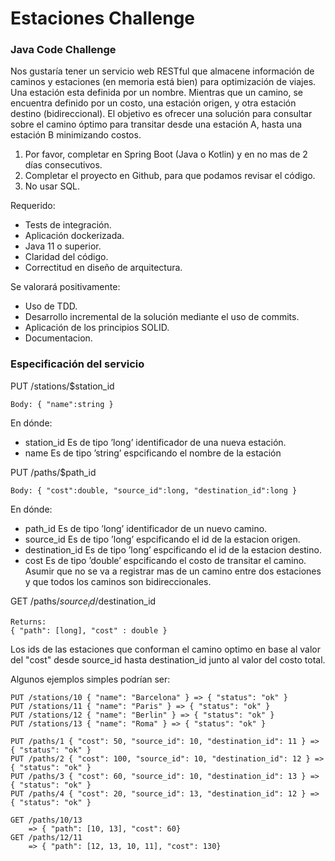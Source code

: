 # Estaciones Challenge

### Java Code Challenge

Nos gustaría tener un servicio web RESTful que almacene información de caminos y estaciones (en
memoria está bien) para optimización de viajes.
Una estación esta definida por un nombre. Mientras que un camino, se encuentra definido por
un costo, una estación origen, y otra estación destino (bidireccional). El objetivo es ofrecer una
solución para consultar sobre el camino óptimo para transitar desde una estación A, hasta una
estación B minimizando costos.
1. Por favor, completar en Spring Boot (Java o Kotlin) y en no mas de 2 días consecutivos.
2. Completar el proyecto en Github, para que podamos revisar el código.
3. No usar SQL.

Requerido:
- Tests de integración.
- Aplicación dockerizada.
- Java 11 o superior.
- Claridad del código.
- Correctitud en diseño de arquitectura. 

Se valorará positivamente:
- Uso de TDD.
- Desarrollo incremental de la solución mediante el uso de commits.
- Aplicación de los principios SOLID.
- Documentacion. 

### Especificación del servicio 
PUT /stations/$station_id 

    Body: { "name":string } 

En dónde:
- station_id Es de tipo ’long’ identificador de una nueva estación.
- name Es de tipo ’string’ espcificando el nombre de la estación

PUT /paths/$path_id

    Body: { "cost":double, "source_id":long, "destination_id":long }

En dónde:
- path_id Es de tipo ’long’ identificador de un nuevo camino.
- source_id Es de tipo ’long’ espcificando el id de la estacion origen.
- destination_id Es de tipo ’long’ espcificando el id de la estacion destino.
- cost Es de tipo ’double’ espcificando el costo de transitar el camino.
Asumir que no se va a registrar mas de un camino entre dos estaciones y que todos los caminos
son bidireccionales. 

GET /paths/$source_id/$destination_id 

    Returns:
    { "path": [long], "cost" : double } 

Los ids de las estaciones que conforman el camino optimo en base al valor del "cost" desde source_id hasta destination_id junto al valor del costo total. 

Algunos ejemplos simples podrían ser: 

    PUT /stations/10 { "name": "Barcelona" } => { "status": "ok" }
    PUT /stations/11 { "name": "Paris" } => { "status": "ok" }
    PUT /stations/12 { "name": "Berlin" } => { "status": "ok" }
    PUT /stations/13 { "name": "Roma" } => { "status": "ok" }
    
    PUT /paths/1 { "cost": 50, "source_id": 10, "destination_id": 11 } => { "status": "ok" } 
    PUT /paths/2 { "cost": 100, "source_id": 10, "destination_id": 12 } => { "status": "ok" }
    PUT /paths/3 { "cost": 60, "source_id": 10, "destination_id": 13 } => { "status": "ok" }
    PUT /paths/4 { "cost": 20, "source_id": 13, "destination_id": 12 } => { "status": "ok" }
    
    GET /paths/10/13
        => { "path": [10, 13], "cost": 60}
    GET /paths/12/11
        => { "path": [12, 13, 10, 11], "cost": 130} 
